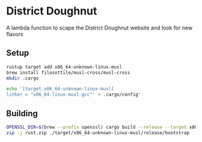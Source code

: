 # District Doughnut

A lambda function to scape the District Doughnut website and look for new flavors

## Setup

```sh
rustup target add x86_64-unknown-linux-musl
brew install filosottile/musl-cross/musl-cross
mkdir .cargo

echo '[target.x86_64-unknown-linux-musl]
linker = "x86_64-linux-musl-gcc"' > .cargo/config'
```

## Building

```sh
OPENSSL_DIR=$(brew --prefix openssl) cargo build --release --target x86_64-unknown-linux-musl
zip -j rust.zip ./target/x86_64-unknown-linux-musl/release/bootstrap
```
